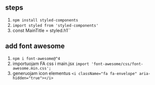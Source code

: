 ## steps

1. `npm install styled-components`
2. `import styled from 'styled-components'`
3. const MainTitle = styled.h1``

## add font awesome

1. `npm i font-awesome@^4`
2. importuojam FA css i main.jsx `import 'font-awesome/css/font-awesome.min.css';`
3. generuojam icon elementus `<i className="fa fa-envelope" aria-hidden="true"></i>`
